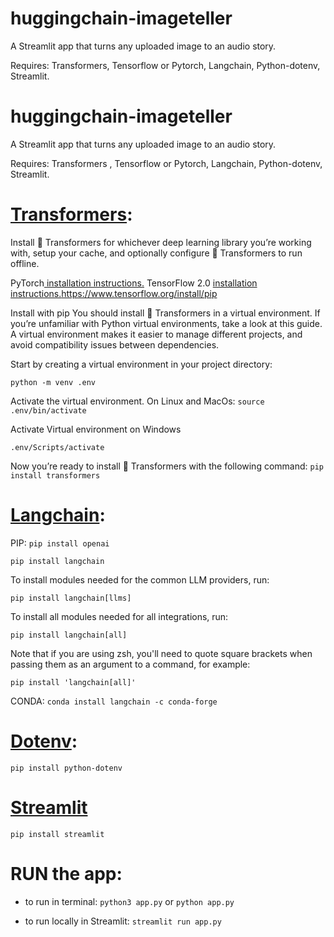 # huggingchain-imageteller

A Streamlit app that turns any uploaded image to an audio story.

Requires:
Transformers,
Tensorflow or Pytorch,
Langchain,
Python-dotenv,
Streamlit.

# huggingchain-imageteller

A Streamlit app that turns any uploaded image to an audio story.

Requires:
Transformers ,
Tensorflow or Pytorch,
Langchain,
Python-dotenv,
Streamlit.


# [Transformers](https://huggingface.co/docs/transformers/installation): 
Install 🤗 Transformers for whichever deep learning library you’re working with, setup your cache, and optionally configure 🤗 Transformers to run offline.

PyTorch[ installation instructions.](https://pytorch.org/get-started/locally/)
TensorFlow 2.0 [installation instructions.](https://www.tensorflow.org/install/pip)https://www.tensorflow.org/install/pip

Install with pip
You should install 🤗 Transformers in a virtual environment. If you’re unfamiliar with Python virtual environments, take a look at this guide. A virtual environment makes it easier to manage different projects, and avoid compatibility issues between dependencies.

Start by creating a virtual environment in your project directory:

`python -m venv .env`

Activate the virtual environment. On Linux and MacOs:
`source .env/bin/activate`

Activate Virtual environment on Windows

`.env/Scripts/activate`


Now you’re ready to install 🤗 Transformers with the following command:
`pip install transformers`


# [Langchain](https://python.langchain.com/docs/get_started/installation): 

PIP: 
`pip install openai`

`pip install langchain`

To install modules needed for the common LLM providers, run:

`pip install langchain[llms]`

To install all modules needed for all integrations, run:

`pip install langchain[all]`

Note that if you are using zsh, you'll need to quote square brackets when passing them as an argument to a command, for example:

`pip install 'langchain[all]'`

CONDA:
`conda install langchain -c conda-forge`

# [Dotenv](https://pypi.org/project/python-dotenv/): 

`pip install python-dotenv`

# [Streamlit](https://docs.streamlit.io/library/get-started/installation#install-streamlit-on-macoslinux)

`pip install streamlit`


# RUN the app:

* to run in terminal:
`python3 app.py`
or
`python app.py`

* to run locally in Streamlit:
`streamlit run app.py`

